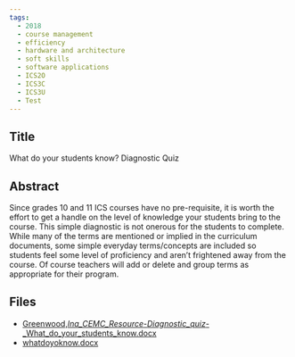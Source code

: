```yaml
---
tags:
  - 2018
  - course management
  - efficiency
  - hardware and architecture
  - soft skills
  - software applications
  - ICS2O
  - ICS3C
  - ICS3U
  - Test
---
```

    
## Title

What do your students know? Diagnostic Quiz

## Abstract

Since grades 10 and 11 ICS courses have no pre-requisite, it is worth the effort to get a handle on the level of knowledge your students bring to the course. This simple diagnostic is not onerous for the students to complete. While many of the terms are mentioned or implied in the curriculum documents, some simple everyday terms/concepts are included so students feel some level of proficiency and aren’t frightened away from the course. Of course teachers will add or delete and group terms as appropriate for their program.

## Files

- [Greenwood,_Ina_CEMC_Resource_-_Diagnostic_quiz_-_What_do_your_students_know.docx](https://www.russellgordon.ca/acse/cemc-cse-resources/resources/2018/Ina_Greenwood/Greenwood,_Ina_CEMC_Resource_-_Diagnostic_quiz_-_What_do_your_students_know.docx)
- [whatdoyoknow.docx](https://www.russellgordon.ca/acse/cemc-cse-resources/resources/2018/Ina_Greenwood/whatdoyoknow.docx)
